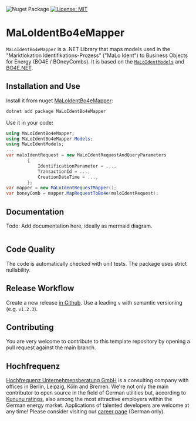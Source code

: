 ![Nuget Package](https://badgen.net/nuget/v/MaLoIdentBo4eMapper)
[![License: MIT](https://img.shields.io/badge/License-MIT-yellow.svg)](LICENSE)

# MaLoIdentBo4eMapper

`MaLoIdentBo4eMapper` is a .NET Library that maps models used in the "Marktlokation Identifikations-Prozess" ("MaLo Ident") to Business Objects for Energy (BO4E / BOneyCombs).
It is based on the [`MaLoIdentModels`](https://github.com/Hochfrequenz/malo-ident-net-models) and [BO4E.NET](https://github.com/Hochfrequenz/BO4E-dotnet/).

## Installation and Use

Install it from nuget [MaLoIdentBo4eMapper](https://www.nuget.org/packages/MaLoIdentBo4eMapper):

```bash
dotnet add package MaLoIdentBo4eMapper
```

Use it in your code:

```csharp
using MaLoIdentBo4eMapper;
using MaLoIdentBo4eMapper.Models;
using MaLoIdentModels;
...
var maloIdentRequest = new MaLoIdentRequestAndQueryParameters
        {
            IdentificationParameter = ...,
            TransactionId = ...,
            CreationDateTime = ...,
        };
var mapper = new MaLoIdentRequestMapper();
var boneyComb = mapper.MapRequestToBo4e(maloIdentRequest);
```

## Documentation
Todo: Add documentation here, ideally as mermaid diagram.
```mermaid

```

## Code Quality
The code is automatically checked with unit tests.
The package uses strict nullability.

## Release Workflow
Create a new release [in Github](https://github.com/Hochfrequenz/MaLoIdentBo4eMapper/releases/new).
Use a leading `v` with semantic versioning (e.g. `v1.2.3`).

## Contributing

You are very welcome to contribute to this template repository by opening a pull request against the main branch.

## Hochfrequenz

[Hochfrequenz Unternehmensberatung GmbH](https://www.hochfrequenz.de) is a consulting company with offices in Berlin, Leipzig, Köln and Bremen.
We're not only the main contributor to open source in the field of German utilities but, according to [Kununu ratings](https://www.kununu.com/de/hochfrequenz-unternehmensberatung1), also among the most attractive employers within the German energy market.
Applications of talented developers are welcome at any time!
Please consider visiting our [career page](https://www.hochfrequenz.de/index.php/karriere/aktuelle-stellenausschreibungen/full-stack-entwickler) (German only).
